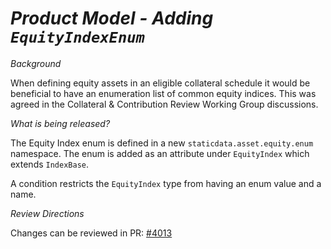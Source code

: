 # *Product Model - Adding `EquityIndexEnum`*

_Background_

When defining equity assets in an eligible collateral schedule it would be beneficial to have an enumeration list of common equity indices. This was agreed in the Collateral & Contribution Review Working Group discussions.

_What is being released?_

The Equity Index enum is defined in a new `staticdata.asset.equity.enum` namespace. The enum is added as an attribute under `EquityIndex` which extends `IndexBase`.

A condition restricts the `EquityIndex` type from having an enum value and a name.

_Review Directions_

Changes can be reviewed in PR: [#4013](https://github.com/finos/common-domain-model/pull/4013)
